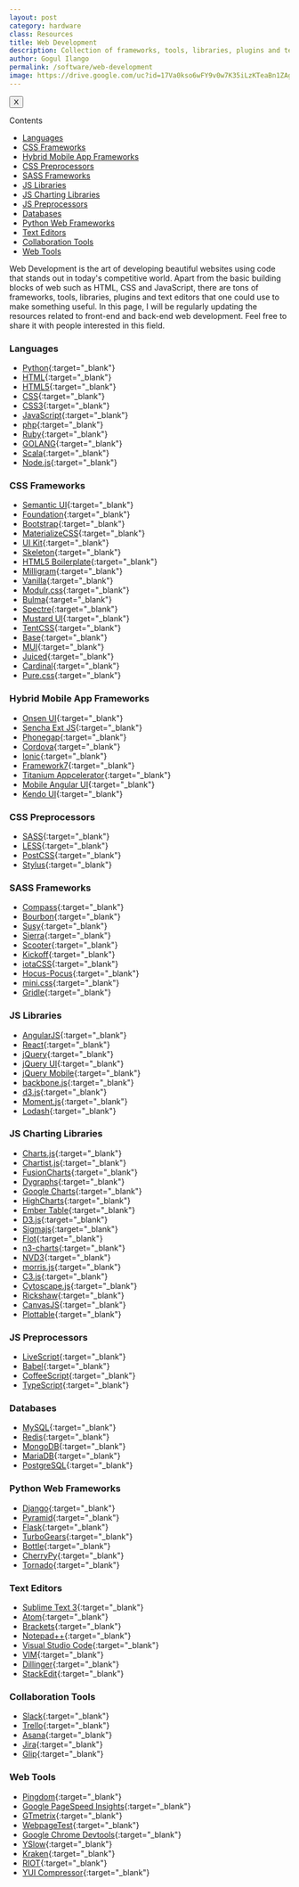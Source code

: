 ```yaml
---
layout: post
category: hardware
class: Resources
title: Web Development
description: Collection of frameworks, tools, libraries, plugins and text editors that would be helpful for someone who's interested in front-end and back-end web development. 
author: Gogul Ilango
permalink: /software/web-development
image: https://drive.google.com/uc?id=17Va0kso6wFY9v0w7K35iLzKTeaBn1ZAg
---
```


<div class="sidebar_tracker" id="sidebar_tracker">
  <button onclick="closeSidebar('sidebar_tracker_content')">X</button>
  <p onclick="showSidebar('sidebar_tracker_content')">Contents</p>
  <ul id="sidebar_tracker_content">
    <li><a class="sidebar_links" onclick="handleSideBarLinks(this.id)" id="link_1" href="#languages">Languages</a></li>
    <li><a class="sidebar_links" onclick="handleSideBarLinks(this.id)" id="link_2" href="#css-frameworks">CSS Frameworks</a></li>
    <li><a class="sidebar_links" onclick="handleSideBarLinks(this.id)" id="link_3" href="#hybrid-mobile-app-frameworks">Hybrid Mobile App Frameworks</a></li>
    <li><a class="sidebar_links" onclick="handleSideBarLinks(this.id)" id="link_4" href="#css-preprocessors">CSS Preprocessors</a></li>
    <li><a class="sidebar_links" onclick="handleSideBarLinks(this.id)" id="link_5" href="#sass-frameworks">SASS Frameworks</a></li>
    <li><a class="sidebar_links" onclick="handleSideBarLinks(this.id)" id="link_6" href="#js-libraries">JS Libraries</a></li>
    <li><a class="sidebar_links" onclick="handleSideBarLinks(this.id)" id="link_7" href="#js-charting-libraries">JS Charting Libraries</a></li>
    <li><a class="sidebar_links" onclick="handleSideBarLinks(this.id)" id="link_8" href="#js-preprocessors">JS Preprocessors</a></li>
    <li><a class="sidebar_links" onclick="handleSideBarLinks(this.id)" id="link_9" href="#databases">Databases</a></li>
    <li><a class="sidebar_links" onclick="handleSideBarLinks(this.id)" id="link_10" href="#python-web-frameworks">Python Web Frameworks</a></li>
    <li><a class="sidebar_links" onclick="handleSideBarLinks(this.id)" id="link_11" href="#text-editors">Text Editors</a></li>
    <li><a class="sidebar_links" onclick="handleSideBarLinks(this.id)" id="link_12" href="#collaboration-tools">Collaboration Tools</a></li>
    <li><a class="sidebar_links" onclick="handleSideBarLinks(this.id)" id="link_13" href="#web-tools">Web Tools</a></li>
  </ul>
</div>

Web Development is the art of developing beautiful websites using code that stands out in today's competitive world. Apart from the basic building blocks of web such as HTML, CSS and JavaScript, there are tons of frameworks, tools, libraries, plugins and text editors that one could use to make something useful. In this page, I will be regularly updating the resources related to front-end and back-end web development. Feel free to share it with people interested in this field.

### Languages
* [Python](https://www.python.org/){:target="_blank"}
* [HTML](https://www.w3schools.com/html/){:target="_blank"}
* [HTML5](https://www.w3schools.com/html/html5_intro.asp){:target="_blank"}
* [CSS](https://www.w3schools.com/css/){:target="_blank"}
* [CSS3](https://developer.mozilla.org/en-US/docs/Web/CSS/CSS3){:target="_blank"}
* [JavaScript](https://www.w3schools.com/js/){:target="_blank"}
* [php](http://php.net/){:target="_blank"}
* [Ruby](https://www.ruby-lang.org/en/){:target="_blank"}
* [GOLANG](https://golang.org/){:target="_blank"}
* [Scala](https://www.scala-lang.org/){:target="_blank"}
* [Node.js](https://nodejs.org/en/){:target="_blank"}

### CSS Frameworks
* [Semantic UI](https://semantic-ui.com/){:target="_blank"}
* [Foundation](https://foundation.zurb.com/){:target="_blank"}
* [Bootstrap](http://getbootstrap.com/){:target="_blank"}
* [MaterializeCSS](https://materializecss.com/){:target="_blank"}
* [UI Kit](https://getuikit.com/){:target="_blank"}
* [Skeleton](http://getskeleton.com/){:target="_blank"}
* [HTML5 Boilerplate](https://html5boilerplate.com/){:target="_blank"}
* [Milligram](https://milligram.io/){:target="_blank"}
* [Vanilla](https://docs.vanillaframework.io/en/){:target="_blank"}
* [Modulr.css](https://decorator.io/modulr/){:target="_blank"}
* [Bulma](https://bulma.io/){:target="_blank"}
* [Spectre](https://picturepan2.github.io/spectre/){:target="_blank"}
* [Mustard UI](https://mustard-ui.com/){:target="_blank"}
* [TentCSS](https://css.sitetent.com/){:target="_blank"}
* [Base](http://getbase.org/){:target="_blank"}
* [MUI](https://www.muicss.com/){:target="_blank"}
* [Juiced](http://juicedcss.com/){:target="_blank"}
* [Cardinal](http://cardinalcss.com/){:target="_blank"}
* [Pure.css](http://purecss.io/){:target="_blank"}

### Hybrid Mobile App Frameworks
* [Onsen UI](https://onsen.io/){:target="_blank"}
* [Sencha Ext JS](https://www.sencha.com/products/extjs/#overview){:target="_blank"}
* [Phonegap](https://phonegap.com/){:target="_blank"}
* [Cordova](https://cordova.apache.org/){:target="_blank"}
* [Ionic](https://ionicframework.com/){:target="_blank"}
* [Framework7](https://framework7.io/){:target="_blank"}
* [Titanium Appcelerator](http://www.appcelerator.com/){:target="_blank"}
* [Mobile Angular UI](http://mobileangularui.com/){:target="_blank"}
* [Kendo UI](http://www.telerik.com/kendo-ui){:target="_blank"}


### CSS Preprocessors
* [SASS](http://sass-lang.com/){:target="_blank"}
* [LESS](http://lesscss.org/){:target="_blank"}
* [PostCSS](https://postcss.org/){:target="_blank"}
* [Stylus](http://stylus-lang.com/){:target="_blank"}


### SASS Frameworks
* [Compass](http://compass-style.org/){:target="_blank"}
* [Bourbon](https://www.bourbon.io/){:target="_blank"}
* [Susy](http://oddbird.net/susy/){:target="_blank"}
* [Sierra](http://sierra-library.github.io/){:target="_blank"}
* [Scooter](https://github.com/dropbox/scooter){:target="_blank"}
* [Kickoff](http://trykickoff.com/){:target="_blank"}
* [iotaCSS](https://www.iotacss.com/){:target="_blank"}
* [Hocus-Pocus](https://bkzl.github.io/hocus-pocus/){:target="_blank"}
* [mini.css](https://minicss.org/){:target="_blank"}
* [Gridle](http://gridle.org/demo/demo.html){:target="_blank"}


### JS Libraries
* [AngularJS](https://angularjs.org/){:target="_blank"}
* [React](https://reactjs.org/){:target="_blank"}
* [jQuery](http://jquery.com/){:target="_blank"}
* [jQuery UI](http://jqueryui.com/){:target="_blank"}
* [jQuery Mobile](http://jquerymobile.com/){:target="_blank"}
* [backbone.js](http://backbonejs.org/){:target="_blank"}
* [d3.js](https://d3js.org/){:target="_blank"}
* [Moment.js](http://momentjs.com/){:target="_blank"}
* [Lodash](https://lodash.com/){:target="_blank"}


### JS Charting Libraries
* [Charts.js](http://www.chartjs.org/){:target="_blank"}
* [Chartist.js](http://gionkunz.github.io/chartist-js/){:target="_blank"}
* [FusionCharts](https://www.fusioncharts.com/){:target="_blank"}
* [Dygraphs](http://dygraphs.com/){:target="_blank"}
* [Google Charts](https://developers.google.com/chart/){:target="_blank"}
* [HighCharts](https://www.highcharts.com/){:target="_blank"}
* [Ember Table](http://opensource.addepar.com/ember-table/#/overview){:target="_blank"}
* [D3.js](https://d3js.org/){:target="_blank"}
* [Sigmajs](http://sigmajs.org/){:target="_blank"}
* [Flot](http://www.flotcharts.org/){:target="_blank"}
* [n3-charts](http://n3-charts.github.io/line-chart/#/home){:target="_blank"}
* [NVD3](http://nvd3.org/){:target="_blank"}
* [morris.js](http://morrisjs.github.io/morris.js/){:target="_blank"}
* [C3.js](http://c3js.org/){:target="_blank"}
* [Cytoscape.js](http://js.cytoscape.org/){:target="_blank"}
* [Rickshaw](https://shutterstock.github.io/rickshaw/){:target="_blank"}
* [CanvasJS](https://canvasjs.com/){:target="_blank"}
* [Plottable](http://plottablejs.org/){:target="_blank"}


### JS Preprocessors
* [LiveScript](http://livescript.net/){:target="_blank"}
* [Babel](https://babeljs.io/){:target="_blank"}
* [CoffeeScript](https://coffeescript.org/){:target="_blank"}
* [TypeScript](https://www.typescriptlang.org/){:target="_blank"}


### Databases
* [MySQL](https://www.mysql.com/){:target="_blank"}
* [Redis](https://redis.io/){:target="_blank"}
* [MongoDB](https://www.mongodb.org/){:target="_blank"}
* [MariaDB](https://mariadb.com/){:target="_blank"}
* [PostgreSQL](http://www.postgresql.org/){:target="_blank"}


### Python Web Frameworks
* [Django](https://www.djangoproject.com/){:target="_blank"}
* [Pyramid](https://trypyramid.com/){:target="_blank"}
* [Flask](http://flask.pocoo.org/){:target="_blank"}
* [TurboGears](http://www.turbogears.org/){:target="_blank"}
* [Bottle](http://bottlepy.org/docs/dev/index.html){:target="_blank"}
* [CherryPy](https://cherrypy.org/){:target="_blank"}
* [Tornado](http://www.tornadoweb.org/en/latest/){:target="_blank"}


### Text Editors
* [Sublime Text 3](https://www.sublimetext.com/3){:target="_blank"}
* [Atom](https://atom.io/){:target="_blank"}
* [Brackets](http://brackets.io/){:target="_blank"}
* [Notepad++](https://notepad-plus-plus.org/){:target="_blank"}
* [Visual Studio Code](https://code.visualstudio.com/){:target="_blank"}
* [VIM](https://www.vim.org/){:target="_blank"}
* [Dillinger](https://dillinger.io/){:target="_blank"}
* [StackEdit](https://stackedit.io/){:target="_blank"}


### Collaboration Tools
* [Slack](https://slack.com/){:target="_blank"}
* [Trello](https://trello.com/){:target="_blank"}
* [Asana](https://asana.com/){:target="_blank"}
* [Jira](https://www.atlassian.com/software/jira){:target="_blank"}
* [Glip](https://glip.com/){:target="_blank"}


### Web Tools 
* [Pingdom](https://tools.pingdom.com/){:target="_blank"}
* [Google PageSpeed Insights](https://developers.google.com/speed/pagespeed/insights/){:target="_blank"}
* [GTmetrix](https://gtmetrix.com/){:target="_blank"}
* [WebpageTest](http://www.webpagetest.org/){:target="_blank"}
* [Google Chrome Devtools](https://developers.google.com/web/tools/chrome-devtools/?hl=en){:target="_blank"}
* [YSlow](http://yslow.org/){:target="_blank"}
* [Kraken](https://kraken.io/){:target="_blank"}
* [RIOT](http://luci.criosweb.ro/riot/){:target="_blank"}
* [YUI Compressor](http://yui.github.io/yuicompressor/){:target="_blank"}